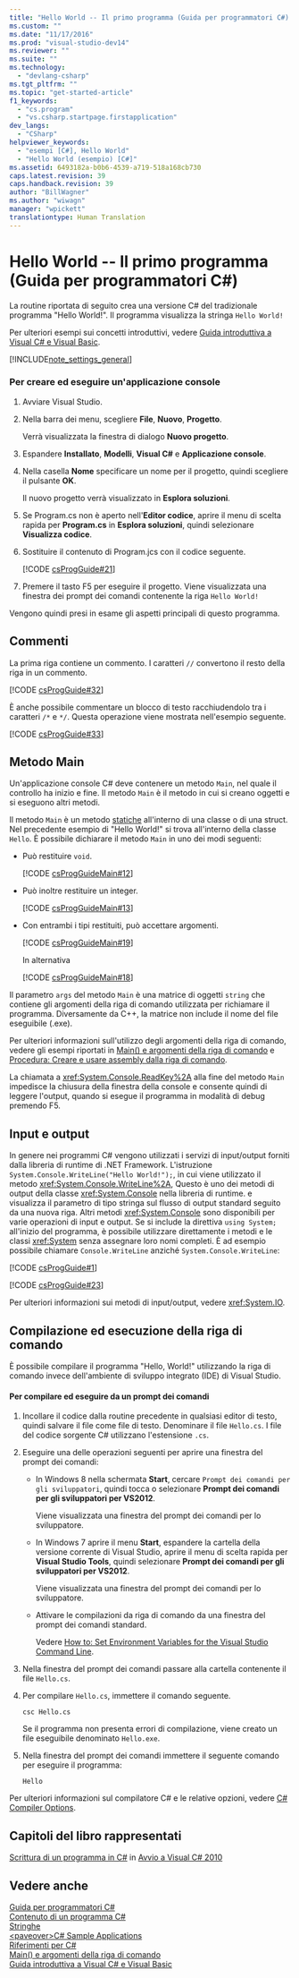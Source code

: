 ```yaml
---
title: "Hello World -- Il primo programma (Guida per programmatori C#) | Microsoft Docs"
ms.custom: ""
ms.date: "11/17/2016"
ms.prod: "visual-studio-dev14"
ms.reviewer: ""
ms.suite: ""
ms.technology: 
  - "devlang-csharp"
ms.tgt_pltfrm: ""
ms.topic: "get-started-article"
f1_keywords: 
  - "cs.program"
  - "vs.csharp.startpage.firstapplication"
dev_langs: 
  - "CSharp"
helpviewer_keywords: 
  - "esempi [C#], Hello World"
  - "Hello World (esempio) [C#]"
ms.assetid: 6493182a-b0b6-4539-a719-518a168cb730
caps.latest.revision: 39
caps.handback.revision: 39
author: "BillWagner"
ms.author: "wiwagn"
manager: "wpickett"
translationtype: Human Translation
---
```

# Hello World -- Il primo programma (Guida per programmatori C#)
La routine riportata di seguito crea una versione C\# del tradizionale programma "Hello World\!".  Il programma visualizza la stringa `Hello World!`  
  
 Per ulteriori esempi sui concetti introduttivi, vedere [Guida introduttiva a Visual C\# e Visual Basic](/visual-studio/ide/getting-started-with-visual-csharp-and-visual-basic).  
  
 [!INCLUDE[note_settings_general](../../../csharp/language-reference/compiler-messages/includes/note_settings_general_md.md)]  
  
### Per creare ed eseguire un'applicazione console  
  
1.  Avviare Visual Studio.  
  
2.  Nella barra dei menu, scegliere **File**, **Nuovo**, **Progetto**.  
  
     Verrà visualizzata la finestra di dialogo **Nuovo progetto**.  
  
3.  Espandere **Installato**, **Modelli**, **Visual C\#** e **Applicazione console**.  
  
4.  Nella casella **Nome** specificare un nome per il progetto, quindi scegliere il pulsante **OK**.  
  
     Il nuovo progetto verrà visualizzato in **Esplora soluzioni**.  
  
5.  Se Program.cs non è aperto nell'**Editor codice**, aprire il menu di scelta rapida per **Program.cs** in **Esplora soluzioni**, quindi selezionare **Visualizza codice**.  
  
6.  Sostituire il contenuto di Program.jcs con il codice seguente.  
  
     [!CODE [csProgGuide#21](../CodeSnippet/VS_Snippets_VBCSharp/csProgGuide#21)]  
  
7.  Premere il tasto F5 per eseguire il progetto.  Viene visualizzata una finestra dei prompt dei comandi contenente la riga `Hello World!`  
  
 Vengono quindi presi in esame gli aspetti principali di questo programma.  
  
## Commenti  
 La prima riga contiene un commento.  I caratteri `//` convertono il resto della riga in un commento.  
  
 [!CODE [csProgGuide#32](../CodeSnippet/VS_Snippets_VBCSharp/csProgGuide#32)]  
  
 È anche possibile commentare un blocco di testo racchiudendolo tra i caratteri `/*` e `*/`.  Questa operazione viene mostrata nell'esempio seguente.  
  
 [!CODE [csProgGuide#33](../CodeSnippet/VS_Snippets_VBCSharp/csProgGuide#33)]  
  
## Metodo Main  
 Un'applicazione console C\# deve contenere un metodo `Main`, nel quale il controllo ha inizio e fine.  Il metodo `Main` è il metodo in cui si creano oggetti e si eseguono altri metodi.  
  
 Il metodo `Main` è un metodo [statiche](../../../csharp/language-reference/keywords/static.md) all'interno di una classe o di una struct.  Nel precedente esempio di "Hello World\!" si trova all'interno della classe `Hello`.  È possibile dichiarare il metodo `Main` in uno dei modi seguenti:  
  
-   Può restituire `void`.  
  
     [!CODE [csProgGuideMain#12](../CodeSnippet/VS_Snippets_VBCSharp/csProgGuideMain#12)]  
  
-   Può inoltre restituire un integer.  
  
     [!CODE [csProgGuideMain#13](../CodeSnippet/VS_Snippets_VBCSharp/csProgGuideMain#13)]  
  
-   Con entrambi i tipi restituiti, può accettare argomenti.  
  
     [!CODE [csProgGuideMain#19](../CodeSnippet/VS_Snippets_VBCSharp/csProgGuideMain#19)]  
  
     In alternativa  
  
     [!CODE [csProgGuideMain#18](../CodeSnippet/VS_Snippets_VBCSharp/csProgGuideMain#18)]  
  
 Il parametro `args` del metodo `Main` è una matrice di oggetti `string` che contiene gli argomenti della riga di comando utilizzata per richiamare il programma.  Diversamente da C\+\+, la matrice non include il nome del file eseguibile \(.exe\).  
  
 Per ulteriori informazioni sull'utilizzo degli argomenti della riga di comando, vedere gli esempi riportati in [Main\(\) e argomenti della riga di comando](../../../csharp/programming-guide/main-and-command-args/main-and-command-line-arguments.md) e [Procedura: Creare e usare assembly dalla riga di comando](../Topic/How%20to:%20Create%20and%20Use%20Assemblies%20Using%20the%20Command%20Line%20\(C%23%20and%20Visual%20Basic\).md).  
  
 La chiamata a <xref:System.Console.ReadKey%2A> alla fine del metodo `Main` impedisce la chiusura della finestra della console e consente quindi di leggere l'output, quando si esegue il programma in modalità di debug premendo F5.  
  
## Input e output  
 In genere nei programmi C\# vengono utilizzati i servizi di input\/output forniti dalla libreria di runtime di .NET Framework.  L'istruzione `System.Console.WriteLine("Hello World!");`, in cui viene utilizzato il metodo <xref:System.Console.WriteLine%2A>,  Questo è uno dei metodi di output della classe <xref:System.Console> nella libreria di runtime.  e visualizza il parametro di tipo stringa sul flusso di output standard seguito da una nuova riga.  Altri metodi <xref:System.Console> sono disponibili per varie operazioni di input e output.  Se si include la direttiva `using System;` all'inizio del programma, è possibile utilizzare direttamente i metodi e le classi <xref:System> senza assegnare loro nomi completi.  È ad esempio possibile chiamare `Console.WriteLine` anziché `System.Console.WriteLine`:  
  
 [!CODE [csProgGuide#1](../CodeSnippet/VS_Snippets_VBCSharp/csProgGuide#1)]  
  
 [!CODE [csProgGuide#23](../CodeSnippet/VS_Snippets_VBCSharp/csProgGuide#23)]  
  
 Per ulteriori informazioni sui metodi di input\/output, vedere <xref:System.IO>.  
  
## Compilazione ed esecuzione della riga di comando  
 È possibile compilare il programma "Hello, World\!" utilizzando la riga di comando invece dell'ambiente di sviluppo integrato \(IDE\) di Visual Studio.  
  
#### Per compilare ed eseguire da un prompt dei comandi  
  
1.  Incollare il codice dalla routine precedente in qualsiasi editor di testo, quindi salvare il file come file di testo.  Denominare il file `Hello.cs`.  I file del codice sorgente C\# utilizzano l'estensione `.cs`.  
  
2.  Eseguire una delle operazioni seguenti per aprire una finestra del prompt dei comandi:  
  
    -   In Windows 8 nella schermata **Start**, cercare `Prompt dei comandi per gli sviluppatori`, quindi tocca o selezionare **Prompt dei comandi per gli sviluppatori per VS2012**.  
  
         Viene visualizzata una finestra del prompt dei comandi per lo sviluppatore.  
  
    -   In Windows 7 aprire il menu **Start**, espandere la cartella della versione corrente di Visual Studio, aprire il menu di scelta rapida per **Visual Studio Tools**, quindi selezionare **Prompt dei comandi per gli sviluppatori per VS2012**.  
  
         Viene visualizzata una finestra del prompt dei comandi per lo sviluppatore.  
  
    -   Attivare le compilazioni da riga di comando da una finestra del prompt dei comandi standard.  
  
         Vedere [How to: Set Environment Variables for the Visual Studio Command Line](../../../csharp/language-reference/compiler-options/how-to-set-environment-variables-for-the-visual-studio-command-line.md).  
  
3.  Nella finestra del prompt dei comandi passare alla cartella contenente il file `Hello.cs`.  
  
4.  Per compilare `Hello.cs`, immettere il comando seguente.  
  
     `csc Hello.cs`  
  
     Se il programma non presenta errori di compilazione, viene creato un file eseguibile denominato `Hello.exe`.  
  
5.  Nella finestra del prompt dei comandi immettere il seguente comando per eseguire il programma:  
  
     `Hello`  
  
 Per ulteriori informazioni sul compilatore C\# e le relative opzioni, vedere [C\# Compiler Options](../../../csharp/language-reference/compiler-options/index.md).  
  
## Capitoli del libro rappresentati  
 [Scrittura di un programma in C\#](http://go.microsoft.com/fwlink/?LinkId=221227) in [Avvio a Visual C\# 2010](http://go.microsoft.com/fwlink/?LinkId=221214)  
  
## Vedere anche  
 [Guida per programmatori C\#](../../../csharp/programming-guide/index.md)   
 [Contenuto di un programma C\#](../../../csharp/programming-guide/inside-a-program/index.md)   
 [Stringhe](../../../csharp/programming-guide/strings/index.md)   
 [\<paveover\>C\# Sample Applications](http://msdn.microsoft.com/it-it/9a9d7aaa-51d3-4224-b564-95409b0f3e15)   
 [Riferimenti per C\#](../../../csharp/language-reference/index.md)   
 [Main\(\) e argomenti della riga di comando](../../../csharp/programming-guide/main-and-command-args/main-and-command-line-arguments.md)   
 [Guida introduttiva a Visual C\# e Visual Basic](/visual-studio/ide/getting-started-with-visual-csharp-and-visual-basic)